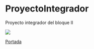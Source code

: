 # ProyectoIntegrador
Proyecto integrador del bloque II

![](https://images.cooltext.com/5136247.png)

[Portada](https://github.com/ARFP24/ProyectoIntegrador/blob/master/Portada1.md)
